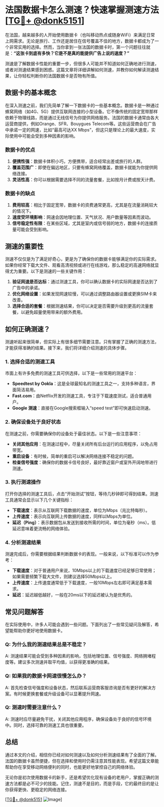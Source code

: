 # 法国数据卡怎么测速？快速掌握测速方法[[TG💪+ @donk5151](https://t.me/s/donk5151)]

在法国，越来越多的人开始使用数据卡（也叫移动热点或随身WiFi）来满足日常上网需求。无论是旅行、工作还是居住在信号覆盖不佳的地方，数据卡都成为了一个非常实用的选择。然而，当你拿到一张法国的数据卡时，第一个问题往往就是：**“这张卡到底有多快？它是不是真的能提供广告上说的速度？”**

测速是了解数据卡性能的重要一步，但很多人可能并不知道如何正确地进行测速，或者对测速结果感到困惑。这篇文章将详细讲解如何测速，并教你如何解读测速结果，让你轻松判断你的法国数据卡是否物有所值。

## 数据卡的基本概念

在深入测速之前，我们先简单了解一下数据卡的一些基本概念。数据卡是一种通过蜂窝网络（如4G、5G）提供互联网连接的小型设备。它不像传统的固定宽带那样依赖于物理线路，而是通过无线信号为你提供网络服务。法国的数据卡通常由各大运营商提供，例如Orange、SFR、Bouygues Telecom等。这些运营商会在广告中承诺一定的网速，比如“最高可达XX Mbps”，但这只是理论上的最大速度，实际使用中可能会受到多种因素的影响。

### 数据卡的优点

1. **便携性强**：数据卡体积小巧，方便携带，适合经常出差或旅行的人群。
2. **覆盖范围广**：即使在偏远地区，只要有蜂窝网络覆盖，数据卡就能为你提供网络连接。
3. **灵活性高**：你可以根据需要选择不同的流量套餐，比如按月计费或按天计费。

### 数据卡的缺点

1. **费用较高**：相比于固定宽带，数据卡的资费通常更高，尤其是在流量消耗较大的情况下。
2. **速度受环境影响**：网速会因地理位置、天气状况、用户数量等因素而波动。
3. **信号稳定性有限**：在某些区域，尤其是室内或信号弱的地方，数据卡的连接质量可能会受到影响。

## 测速的重要性

测速不仅仅是为了满足好奇心，更是为了确保你的数据卡能够满足你的实际需求。如果你经常下载大文件、观看高清视频或进行在线游戏，那么稳定的高速网络就显得尤为重要。以下是测速的一些关键作用：

1. **验证网速是否达标**：通过测速工具，你可以确认数据卡的实际网速是否达到了广告中的承诺。
2. **优化网络设置**：如果发现网速较慢，可以通过调整路由器设置或更换SIM卡来改善。
3. **选择合适的套餐**：根据测速结果，你可以决定是否需要升级到更高的流量套餐，以避免超量使用带来的额外费用。

## 如何正确测速？

测速听起来很简单，但实际上有很多细节需要注意。只有掌握了正确的测速方法，才能获得准确的结果。接下来，我们将详细介绍测速的具体步骤。

### 1. 选择合适的测速工具

市面上有许多免费的测速工具可供选择，以下是一些常用的测速平台：

- **Speedtest by Ookla**：这是全球最知名的测速工具之一，支持多种语言，界面简洁易用。
- **Fast.com**：由Netflix开发的测速工具，专注于下载速度测试，适合普通用户。
- **Google 测速**：直接在Google搜索框输入“speed test”即可快速启动测速。

### 2. 确保设备处于良好状态

在测速之前，你需要确保你的设备处于最佳状态。以下是一些注意事项：

- **关闭其他应用**：在测速过程中，尽量关闭所有后台运行的应用程序，以免占用带宽。
- **重启设备**：有时候，简单的重启可以解决网络连接不稳定的问题。
- **检查信号强度**：确保你的数据卡信号良好，最好靠近窗户或室外开阔地带进行测速。

### 3. 执行测速操作

打开你选择的测速工具后，点击“开始测试”按钮，等待几秒钟即可得到结果。测速工具通常会显示以下几个关键指标：

- **下载速度**：表示从互联网下载数据的速度，单位为Mbps（兆比特每秒）。
- **上传速度**：表示向互联网上传数据的速度，同样以Mbps为单位。
- **延迟（Ping）**：表示数据包从发送到接收所需的时间，单位为毫秒（ms）。低延迟意味着更流畅的网络体验。

### 4. 分析测速结果

测速完成后，你需要根据结果判断数据卡的表现。一般来说，以下标准可以作为参考：

- **下载速度**：对于普通用户来说，10Mbps以上的下载速度已经足够日常使用；如果需要频繁下载大文件，则建议选择50Mbps以上。
- **上传速度**：上传速度通常低于下载速度，一般10Mbps左右即可满足基本需求。
- **延迟**：延迟越低越好，一般在20ms以下的延迟被认为是优秀的。

## 常见问题解答

在实际使用中，许多人可能会遇到一些问题。下面列出了一些常见疑问及解答，希望能帮助你更好地使用数据卡。

### Q: 为什么我的测速结果总是不稳定？

A: 测速结果可能会受到多种因素的影响，包括地理位置、信号强度、网络拥堵程度等。建议多次测速并取平均值，以获得更准确的结果。

### Q: 如果我的数据卡网速很慢怎么办？

A: 首先检查信号强度和设备状态，然后联系运营商客服咨询是否有更好的解决方案。有时候更换套餐或升级设备可以显著提升网速。

### Q: 测速时需要注意什么？

A: 测速时应尽量避免干扰，关闭其他应用程序，确保设备处于良好的信号环境中。同时，选择可靠的测速工具也很重要。

## 总结

通过本文的介绍，相信你已经对如何测速以及如何分析测速结果有了全面的了解。法国的数据卡虽然便捷，但在选择和使用时仍需注意其性能表现。希望这篇文章能帮助你在享受移动网络便利的同时，也能更好地掌控自己的网络体验。

无论你是初次使用数据卡的新手，还是希望优化现有设备的老用户，掌握正确的测速方法都是必不可少的技能。记住，测速不是目的，而是手段，它的最终目的是让你获得更快、更稳定的网络连接。

[[TG💪+ @donk5151](https://t.me/s/donk5151) ![Image](https://i.postimg.cc/rwNCRYN7/Snipaste-2025-04-30-17-27-05.png)]